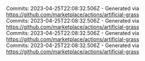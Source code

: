 Commits: 2023-04-25T22:08:32.506Z - Generated via https://github.com/marketplace/actions/artificial-grass
<br>
Commits: 2023-04-25T22:08:32.506Z - Generated via https://github.com/marketplace/actions/artificial-grass
<br>
Commits: 2023-04-25T22:08:32.506Z - Generated via https://github.com/marketplace/actions/artificial-grass
<br>
Commits: 2023-04-25T22:08:32.506Z - Generated via https://github.com/marketplace/actions/artificial-grass
<br>
